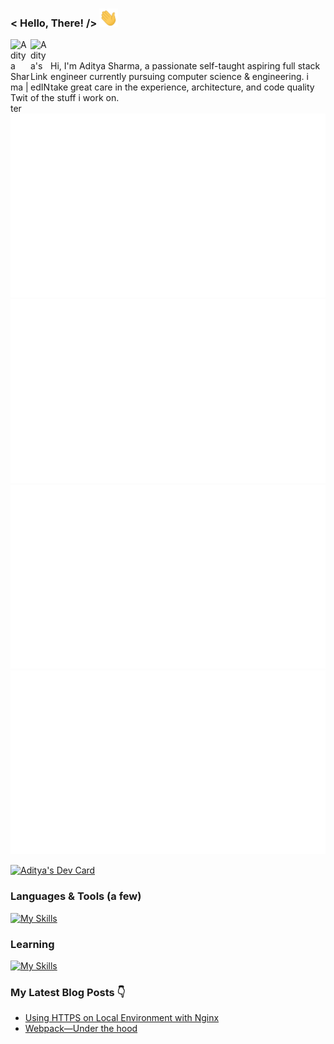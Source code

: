 <h3> < Hello, There! /> <img src="https://raw.githubusercontent.com/ABSphreak/ABSphreak/master/gifs/Hi.gif" width="30px"> </h3>

<a href="https://twitter.com/adityash_twt" target="_blank">
  <img align="left" alt="Aditya Sharma | Twitter" width="32px" src="https://raw.githubusercontent.com/peterthehan/peterthehan/master/assets/twitter.svg" />
</a>
<a href="https://www.linkedin.com/in/aditya-sharma-8b98701b4/" target="_blank">
  <img align="left" alt="Aditya's LinkedIN" width="32px" src="https://raw.githubusercontent.com/peterthehan/peterthehan/master/assets/linkedin.svg" />
</a>
<br />
<br />
Hi, I'm Aditya Sharma, a passionate self-taught aspiring full stack engineer currently pursuing computer science & engineering. i take great care in the experience, architecture, and code quality of the stuff i work on.

![](https://raw.githubusercontent.com/adityash1/GitStats/master/generated/overview.svg#gh-dark-mode-only)
![](https://raw.githubusercontent.com/adityash1/GitStats/master/generated/overview.svg#gh-light-mode-only)
![](https://raw.githubusercontent.com/adityash1/GitStats/master/generated/languages.svg#gh-dark-mode-only)
![](https://raw.githubusercontent.com/adityash1/GitStats/master/generated/languages.svg#gh-light-mode-only)

<a href="https://app.daily.dev/aditya_sh1">
  <img height="250em" src="https://github.com/adityash1/adityash1/blob/main/devcard.svg" width="250" alt="Aditya's Dev Card"/>
</a>

### Languages & Tools (a few)
[![My Skills](https://skillicons.dev/icons?i=cpp,js,ts,react,redux,nodejs,nestjs,express,jest,graphql,nextjs,mongodb,postgres,prisma,webpack,vite,babel,materialui,styledcomponents,vscode,powershell,bash,apollo,docker,git,githubactions,linux,nginx)](https://skillicons.dev)

### Learning
[![My Skills](https://skillicons.dev/icons?i=golang,aws)](https://skillicons.dev)

### My Latest Blog Posts 👇
<!-- HASHNODE_BLOG:START -->
- [Using HTTPS on Local Environment with Nginx](https://adityash1.hashnode.dev//using-https-on-local-environment-with-nginx)
- [Webpack—Under the hood](https://adityash1.hashnode.dev//webpack-under-the-hood)
<!-- HASHNODE_BLOG:END -->

